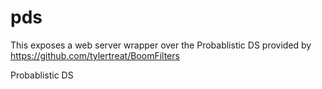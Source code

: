 pds
===
This exposes a web server wrapper over the Probablistic DS provided by https://github.com/tylertreat/BoomFilters

Probablistic DS
